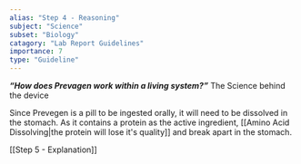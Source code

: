 ```yaml
---
alias: "Step 4 - Reasoning"
subject: "Science"
subset: "Biology"
catagory: "Lab Report Guidelines"
importance: 7
type: "Guideline"
---
```


_**“How does Prevagen work within a living system?”**_
The Science behind the device

Since Prevegen is a pill to be ingested orally, it will need to be dissolved in the stomach. As it contains a protein as the active ingredient, [[Amino Acid Dissolving|the protein will lose it's quality]] and break apart in the stomach.

[[Step 5 - Explanation]]